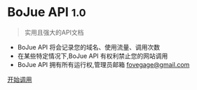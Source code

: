 # BoJue API <small>1.0</small>

> 实用且强大的API文档

* BoJue API 将会记录您的域名、使用流量、调用次数
* 在某些特定情况下,BoJue API 有权利禁止您的网站调用
* BoJue API 拥有所有运行权,管理员邮箱 fovegage@gmail.com


[开始调用](#bojueapi)
